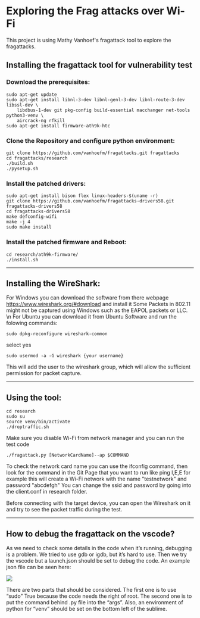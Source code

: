 # Exploring the Frag attacks over Wi-Fi 
This project is using Mathy Vanhoef's fragattack tool to explore the fragattacks.
## Installing the fragattack tool for vulnerability test

### Download the prerequisites:

```
sudo apt-get update
sudo apt-get install libnl-3-dev libnl-genl-3-dev libnl-route-3-dev libssl-dev \
	libdbus-1-dev git pkg-config build-essential macchanger net-tools python3-venv \
	aircrack-ng rfkill
sudo apt-get install firmware-ath9k-htc
```
### Clone the Repository and configure python environment:

```
git clone https://github.com/vanhoefm/fragattacks.git fragattacks
cd fragattacks/research
./build.sh
./pysetup.sh
```

### Install the patched drivers:

```
sudo apt-get install bison flex linux-headers-$(uname -r)
git clone https://github.com/vanhoefm/fragattacks-drivers58.git fragattacks-drivers58
cd fragattacks-drivers58
make defconfig-wifi
make -j 4
sudo make install
```

### Install the patched firmware and Reboot:

```
cd research/ath9k-firmware/
./install.sh
```
--------------------------------------------------------------------------

## Installing the WireShark:

For Windows you can download the software from there webpage https://www.wireshark.org/#download and install it
Some Packets in 802.11 might not be captured using Windows such as the EAPOL packets or LLC. \n
For Ubuntu you can download it from Ubuntu Software and run the folowing commands:

```
sudo dpkg-reconfigure wireshark-common
```

select yes

```
sudo usermod -a -G wireshark {your username}
````

This will add the user to the wireshark group, which will allow the sufficient permission for packet capture.

---------------------------------------------------------------------------

## Using the tool:

```
cd research
sudo su
source venv/bin/activate
./droptraffic.sh
```

Make sure you disable Wi-Fi from network manager and you can run the test code

```
./fragattack.py [NetworkCardName]--ap $COMMAND 
```

To check the network card name you can use the ifconfig command, then look for the command in the Git Page that you want to run like ping I,E,E for example
this will create a Wi-Fi network with the name "testnetwork" and password "abcdefgh"
You can change the ssid and password by going into the client.conf in research folder.

Before connecting with the target device, you can open the Wireshark on it and try to see the packet traffic during the test. 

----------------

## How to debug the fragattack on the vscode?

As we need to check some details in the code when it’s running, debugging is a problem.  We tried to use gdb or igdb, but it’s hard to use. Then we try the vscode but a launch.json should be set to debug the code. 
An example json file can be seen here:

<img src="launch json.png" />

There are two parts that should be considered. The first one is to use “sudo” True because the code needs the right of root. The second one is to put the command behind .py file into the “args”.
Also, an environment of python for “venv” should be set on the bottom left of the sublime. 

